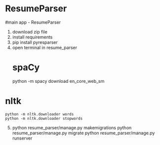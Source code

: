 # ResumeParser

#main app - ResumeParser

1) download zip file
2) install requirements
3) pip install pyresparser
4) open terminal in resume_parser
    # spaCy
    python -m spacy download en_core_web_sm

# nltk
    python -m nltk.downloader words
    python -m nltk.downloader stopwords
5) 
    python resume_parser/manage.py makemigrations
    python resume_parser/manage.py migrate
    python resume_parser/manage.py runserver
    

    
